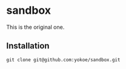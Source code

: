 sandbox
=======

This is the original one.

## Installation

```
git clone git@github.com:yokoe/sandbox.git
```
